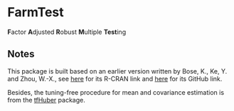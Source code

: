 # FarmTest

**F**actor **A**djusted **R**obust **M**ultiple **Test**ing

## Notes 

This package is built based on an earlier version written by Bose, K., Ke, Y. and Zhou, W.-X., see [here](https://cran.r-project.org/web/packages/FarmTest/index.html) for its R-CRAN link and [here](https://github.com/kbose28/FarmTest) for its GitHub link. 

Besides, the tuning-free procedure for mean and covariance estimation is from the [tfHuber](https://github.com/XiaoouPan/tfHuber) package.

